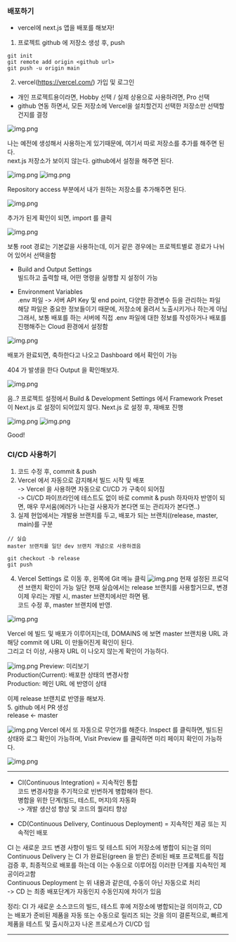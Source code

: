 ### 배포하기

- vercel에 next.js 앱을 배포를 해보자!

1. 프로젝트 github 에 저장소 생성 후, push

```
git init
git remote add origin <github url>
git push -u origin main
```

2. vercel(https://vercel.com/) 가입 및 로그인
- 개인 프로젝트용이라면, Hobby 선택 / 실제 상용으로 사용하려면, Pro 선택
- github 연동 하면서, 모든 저장소에 Vercel을 설치할건지 선택한 저장소만 선택할건지를 결정

![img.png](imgs/img.png)

나는 예전에 생성해서 사용하는게 있기때문에, 여기서 따로 저장소를 추가를 해주면 된다.   
next.js 저장소가 보이지 않는다. github에서 설정을 해주면 된다.

![img.png](imgs/img2.png)
![img.png](imgs/img3.png)

Repository access 부분에서 내가 원하는 저장소를 추가해주면 된다.

![img.png](imgs/img4.png)

추가가 된게 확인이 되면, import 를 클릭

![img.png](imgs/img5.png)

보통 root 경로는 기본값을 사용하는데, 이거 같은 경우에는 프로젝트별로 경로가 나뉘어 있어서 선택을함

- Build and Output Settings   
빌드하고 출력할 때, 어떤 명령을 실행할 지 설정이 가능

- Environment Variables   
.env 파일 -> 서버 API Key 및 end point, 다양한 환경변수 등을 관리하는 파일   
해당 파일은 중요한 정보들이기 때문에, 저장소에 올려서 노출시키거나 하는게 아님   
그래서, 보통 배포를 하는 서버에 직접 .env 파일에 대한 정보를 작성하거나 배포를 진행해주는 Cloud 환경에서 설정함

![img.png](imgs/img6.png)

배포가 완료되면, 축하한다고 나오고 Dashboard 에서 확인이 가능   

404 가 발생을 한다 Output 을 확인해보자.

![img.png](imgs/img7.png)

음..? 프로젝트 설정에서 Build & Development Settings 에서 Framework Preset 이 Next.js 로 설정이 되어있지 않다. Next.js 로 설정 후, 재배포 진행

![img.png](imgs/img8.png)
![img.png](imgs/img9.png)

Good!

### CI/CD 사용하기

1. 코드 수정 후, commit & push
2. Vercel 에서 자동으로 감지해서 빌드 시작 및 배포   
-> Vercel 을 사용하면 자동으로 CI/CD 가 구축이 되어짐   
-> CI/CD 파이프라인에 테스트도 없이 바로 commit & push 하자마자 반영이 되면, 매우 무서움(에러가 나는걸 사용자가 본다면 또는 관리자가 본다면..)
3. 실제 현업에서는 개발용 브랜치를 두고, 배포가 되는 브랜치((release, master, main)를 구분
```
// 실습
master 브랜치를 일단 dev 브랜치 개념으로 사용하겠음

git checkout -b release
git push

```
4. Vercel Settings 로 이동 후, 왼쪽에 Git 메뉴 클릭
![img.png](imgs/img10.png)
현재 설정된 프로덕션 브랜치 확인이 가능 일단 현재 실습에서는 release 브랜치를 사용할거므로, 변경   
이제 우리는 개발 시, master 브랜치에서만 하면 됌.   
코드 수정 후, master 브랜치에 반영.

![img.png](imgs/img11.png)

Vercel 에 빌드 및 배포가 이루어지는데, DOMAINS 에 보면 master 브랜치용 URL 과 해당 commit 에 URL 이 만들어진게 확인이 된다.   
그리고 더 이상, 사용자 URL 이 나오지 않는게 확인이 가능하다.

![img.png](imgs/img12.png)
Preview: 미리보기   
Production(Current): 배포한 상태의 변경사항  
Production: 메인 URL 에 반영이 상태   

이제 release 브랜치로 반영을 해보자.   
5. github 에서 PR 생성   
release <- master

![img.png](imgs/img13.png)
Vercel 에서 또 자동으로 무언가를 해준다. Inspect 를 클릭하면, 빌드된 상태와 로그 확인이 가능하며, Visit Preview 를 클릭하면 미리 페이지 확인이 가능하다.

![img.png](imgs/img14.png)


---

- CI(Continuous Integration) = 지속적인 통합   
코드 변경사항을 주기적으로 빈번하게 병합해야 한다.   
병합을 위한 단계(빌드, 테스트, 머지)의 자동화   
-> 개발 생산성 향상 및 코드의 퀄리티 향상

- CD(Continuous Delivery, Continuous Deployment) = 지속적인 제공 또는 지속적인 배포   

CI 는 새로운 코드 변경 사항이 빌드 및 테스트 되어 저장소에 병합이 되는걸 의미   
Continuous Delivery 는 CI 가 완료된(green 을 받은) 준비된 배포 프로젝트를 직접 검증 후, 최종적으로 배포를 하는데 이는 수동으로 이루어짐 이러한 단계를 지속적인 제공이라고함   
Continuous Deployment 는 위 내용과 같은데, 수동이 아닌 자동으로 처리   
-> CD 는 최종 배포단계가 자동인지 수동인지에 차이가 있음   

정리: CI 가 새로운 소스코드의 빌드, 테스트 후에 저장소에 병합되는걸 의미하고, CD 는 배포가 준비된 제품을 자동 또는 수동으로 릴리즈 되는 것을 의미
결론적으로, 빠르게 제품을 테스트 및 출시하고자 나온 프로세스가 CI/CD 임

---
